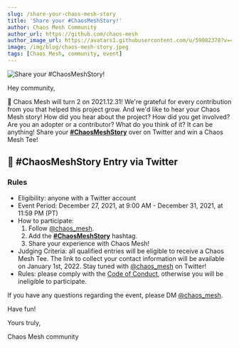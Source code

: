 ```yaml
---
slug: /share-your-chaos-mesh-story
title: 'Share your #ChaosMeshStory!'
author: Chaos Mesh Community
author_url: https://github.com/chaos-mesh
author_image_url: https://avatars1.githubusercontent.com/u/59082378?v=4
image: /img/blog/chaos-mesh-story.jpeg
tags: [Chaos Mesh, community, event]
---
```


![Share your #ChaosMeshStory!](/img/blog/chaos-mesh-story.jpeg)

Hey community,

🥳 Chaos Mesh will turn 2 on 2021.12.31! We're grateful for every contribution from you that helped this project grow. And we'd like to hear your Chaos Mesh story! How did you hear about the project? How did you get involved? Are you an adopter or a contributor? What do you think of it? It can be anything! Share your **[#ChaosMeshStory](https://twitter.com/intent/tweet?text=%23ChaosMeshStory)** over on Twitter and win a Chaos Mesh Tee!

<!--truncate-->

## 🍼 #ChaosMeshStory Entry via Twitter

### Rules

- Eligibility: anyone with a Twitter account
- Event Period: December 27, 2021, at 9:00 AM - December 31, 2021, at 11:59 PM (PT)
- How to participate:
  1. Follow [@chaos_mesh](https://twitter.com/chaos_mesh).
  2. Add the **[#ChaosMeshStory](https://twitter.com/intent/tweet?text=%23ChaosMeshStory)** hashtag.
  3. Share your experience with Chaos Mesh!
- Judging Criteria: all qualified entries will be eligible to receive a Chaos Mesh Tee. The link to collect your contact information will be available on January 1st, 2022. Stay tuned with [@chaos_mesh](https://twitter.com/chaos_mesh) on Twitter!
- Rules: please comply with the [Code of Conduct](https://github.com/chaos-mesh/chaos-mesh/blob/master/CODE_OF_CONDUCT.md), otherwise you will be ineligible to participate.

If you have any questions regarding the event, please DM [@chaos_mesh](https://twitter.com/chaos_mesh).

Have fun!

Yours truly,

Chaos Mesh community
